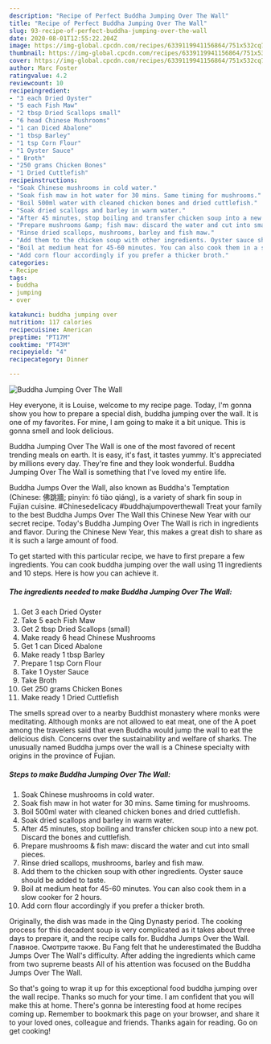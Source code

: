 ```yaml
---
description: "Recipe of Perfect Buddha Jumping Over The Wall"
title: "Recipe of Perfect Buddha Jumping Over The Wall"
slug: 93-recipe-of-perfect-buddha-jumping-over-the-wall
date: 2020-08-01T12:55:22.204Z
image: https://img-global.cpcdn.com/recipes/6339119941156864/751x532cq70/buddha-jumping-over-the-wall-recipe-main-photo.jpg
thumbnail: https://img-global.cpcdn.com/recipes/6339119941156864/751x532cq70/buddha-jumping-over-the-wall-recipe-main-photo.jpg
cover: https://img-global.cpcdn.com/recipes/6339119941156864/751x532cq70/buddha-jumping-over-the-wall-recipe-main-photo.jpg
author: Marc Foster
ratingvalue: 4.2
reviewcount: 10
recipeingredient:
- "3 each Dried Oyster"
- "5 each Fish Maw"
- "2 tbsp Dried Scallops small"
- "6 head Chinese Mushrooms"
- "1 can Diced Abalone"
- "1 tbsp Barley"
- "1 tsp Corn Flour"
- "1 Oyster Sauce"
- " Broth"
- "250 grams Chicken Bones"
- "1 Dried Cuttlefish"
recipeinstructions:
- "Soak Chinese mushrooms in cold water."
- "Soak fish maw in hot water for 30 mins. Same timing for mushrooms."
- "Boil 500ml water with cleaned chicken bones and dried cuttlefish."
- "Soak dried scallops and barley in warm water."
- "After 45 minutes, stop boiling and transfer chicken soup into a new pot. Discard the bones and cuttlefish."
- "Prepare mushrooms &amp; fish maw: discard the water and cut into small pieces."
- "Rinse dried scallops, mushrooms, barley and fish maw."
- "Add them to the chicken soup with other ingredients. Oyster sauce should be added to taste."
- "Boil at medium heat for 45-60 minutes. You can also cook them in a slow cooker for 2 hours."
- "Add corn flour accordingly if you prefer a thicker broth."
categories:
- Recipe
tags:
- buddha
- jumping
- over

katakunci: buddha jumping over 
nutrition: 117 calories
recipecuisine: American
preptime: "PT17M"
cooktime: "PT43M"
recipeyield: "4"
recipecategory: Dinner

---
```



![Buddha Jumping Over The Wall](https://img-global.cpcdn.com/recipes/6339119941156864/751x532cq70/buddha-jumping-over-the-wall-recipe-main-photo.jpg)

Hey everyone, it is Louise, welcome to my recipe page. Today, I'm gonna show you how to prepare a special dish, buddha jumping over the wall. It is one of my favorites. For mine, I am going to make it a bit unique. This is gonna smell and look delicious.

Buddha Jumping Over The Wall is one of the most favored of recent trending meals on earth. It is easy, it's fast, it tastes yummy. It's appreciated by millions every day. They're fine and they look wonderful. Buddha Jumping Over The Wall is something that I've loved my entire life.

Buddha Jumps Over the Wall, also known as Buddha&#39;s Temptation (Chinese: 佛跳牆; pinyin: fó tiào qiáng), is a variety of shark fin soup in Fujian cuisine. #Chinesedelicacy #buddhajumpoverthewall Treat your family to the best Buddha Jumps Over The Wall this Chinese New Year with our secret recipe. Today&#39;s Buddha Jumping Over The Wall is rich in ingredients and flavor. During the Chinese New Year, this makes a great dish to share as it is such a large amount of food.


To get started with this particular recipe, we have to first prepare a few ingredients. You can cook buddha jumping over the wall using 11 ingredients and 10 steps. Here is how you can achieve it.

<!--inarticleads1-->

##### The ingredients needed to make Buddha Jumping Over The Wall:

1. Get 3 each Dried Oyster
1. Take 5 each Fish Maw
1. Get 2 tbsp Dried Scallops (small)
1. Make ready 6 head Chinese Mushrooms
1. Get 1 can Diced Abalone
1. Make ready 1 tbsp Barley
1. Prepare 1 tsp Corn Flour
1. Take 1 Oyster Sauce
1. Take  Broth
1. Get 250 grams Chicken Bones
1. Make ready 1 Dried Cuttlefish


The smells spread over to a nearby Buddhist monastery where monks were meditating. Although monks are not allowed to eat meat, one of the A poet among the travelers said that even Buddha would jump the wall to eat the delicious dish. Concerns over the sustainability and welfare of sharks. The unusually named Buddha jumps over the wall is a Chinese specialty with origins in the province of Fujian. 

<!--inarticleads2-->

##### Steps to make Buddha Jumping Over The Wall:

1. Soak Chinese mushrooms in cold water.
1. Soak fish maw in hot water for 30 mins. Same timing for mushrooms.
1. Boil 500ml water with cleaned chicken bones and dried cuttlefish.
1. Soak dried scallops and barley in warm water.
1. After 45 minutes, stop boiling and transfer chicken soup into a new pot. Discard the bones and cuttlefish.
1. Prepare mushrooms &amp; fish maw: discard the water and cut into small pieces.
1. Rinse dried scallops, mushrooms, barley and fish maw.
1. Add them to the chicken soup with other ingredients. Oyster sauce should be added to taste.
1. Boil at medium heat for 45-60 minutes. You can also cook them in a slow cooker for 2 hours.
1. Add corn flour accordingly if you prefer a thicker broth.


Originally, the dish was made in the Qing Dynasty period. The cooking process for this decadent soup is very complicated as it takes about three days to prepare it, and the recipe calls for. Buddha Jumps Over the Wall. Главное. Смотрите также. Bu Fang felt that he underestimated the Buddha Jumps Over The Wall&#39;s difficulty. After adding the ingredients which came from two supreme beasts All of his attention was focused on the Buddha Jumps Over The Wall. 

So that's going to wrap it up for this exceptional food buddha jumping over the wall recipe. Thanks so much for your time. I am confident that you will make this at home. There's gonna be interesting food at home recipes coming up. Remember to bookmark this page on your browser, and share it to your loved ones, colleague and friends. Thanks again for reading. Go on get cooking!

